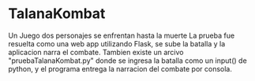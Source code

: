 # TalanaKombat
Un Juego dos personajes se enfrentan hasta la muerte
La prueba fue resuelta como una web app utilizando Flask, se sube la batalla y la aplicacion narra el combate.
Tambien existe un arcivo "pruebaTalanaKombat.py" donde se ingresa la batalla como un input() de python, y el programa entrega la narracion del combate por consola.

